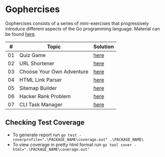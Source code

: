 # Gophercises

Gophercises consists of a series of mini-exercises that progressively introduce different aspects of the Go programming language.
Material can be found [here](https://courses.calhoun.io/courses/cor_gophercises).

| #  | Topic                             | Solution                                    |
|----|-----------------------------------|---------------------------------------------|
| 01 | Quiz Game                         | [here](./quiz_game/README.md)               |
| 02 | URL Shortener                     | [here](./url_shortener/README.md)           |
| 03 | Choose Your Own Adventure         | [here](./choose_your_adventure/README.md)   |
| 04 | HTML Link Parser                  | [here](./html_link_parser/README.md)        |
| 05 | Sitemap Builder                   | [here](./sitemap_builder/README.md)         |
| 06 | Hacker Rank Problem               | [here](./strings_and_bytes/README.md)       |
| 07 | CLI Task Manager                  | [here](./cli_task_manager/README.md)        |

## Checking Test Coverage

- To generate report run `go test -coverprofile=".\PACKAGE_NAME\coverage.out" .\PACKAGE_NAME\`
- To view coverage in pretty html format run `go tool cover -html=".\PACKAGE_NAME\coverage.out"`
